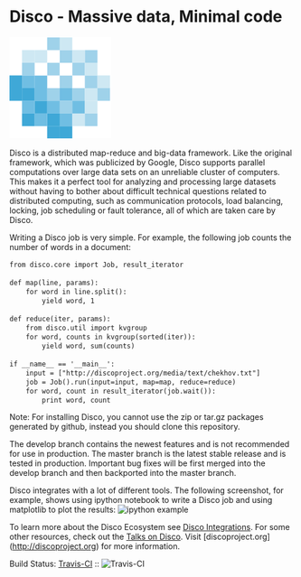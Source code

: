 Disco - Massive data, Minimal code
==================================

![Disco Logo](./master/www/images/logo.png)

Disco is a distributed map-reduce and big-data framework. Like
the original framework, which was publicized by Google, Disco supports
parallel computations over large data sets on an unreliable cluster of
computers. This makes it a perfect tool for analyzing and processing large
datasets without having to bother about difficult technical questions
related to distributed computing, such as communication protocols, load
balancing, locking, job scheduling or fault tolerance, all of which are taken
care by Disco.

Writing a Disco job is very simple. For example, the following job counts the number of words in a document:

    from disco.core import Job, result_iterator

    def map(line, params):
        for word in line.split():
            yield word, 1

    def reduce(iter, params):
        from disco.util import kvgroup
        for word, counts in kvgroup(sorted(iter)):
            yield word, sum(counts)

    if __name__ == '__main__':
        input = ["http://discoproject.org/media/text/chekhov.txt"]
        job = Job().run(input=input, map=map, reduce=reduce)
        for word, count in result_iterator(job.wait()):
            print word, count


Note: For installing Disco, you cannot use the zip or tar.gz packages generated by github, instead you should clone this repository.

The develop branch contains the newest features and is not recommended for use
in production.  The master branch is the latest stable release and is tested in
production.  Important bug fixes will be first merged into the develop branch
and then backported into the master branch.

Disco integrates with a lot of different tools. The following screenshot,
for example, shows using ipython notebook to write a Disco job and using
matplotlib to plot the results:
![ipython example](https://raw.githubusercontent.com/discoproject/disco/develop/examples/ipython/ipython.png)

To learn more about the Disco Ecosystem see [Disco Integrations](https://github.com/discoproject/disco/wiki/Disco-Integration-With-Other-Softwares). For some other resources, check out the [Talks on Disco](https://github.com/discoproject/disco/wiki/Talks-about-Disco). Visit [discoproject.org] (http://discoproject.org) for more information.

Build Status: [Travis-CI](http://travis-ci.org/discoproject/disco) :: ![Travis-CI](https://secure.travis-ci.org/discoproject/disco.png)
